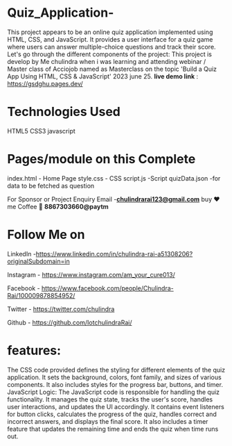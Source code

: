# Quiz_Application-
This project appears to be an online quiz application implemented using HTML, CSS, and JavaScript. It provides a user interface for a quiz game 
where users can answer multiple-choice questions and track their score. Let's go through the different components of the project: This project is develop by
Me chulindra when i was learning and attending webinar / Master class  of Acciojob  named as Masterclass on the topic
'Build a Quiz App Using HTML, CSS & JavaScript' 2023 june 25.
**live demo link** : https://gsdghu.pages.dev/

# Technologies Used
HTML5
CSS3
javascript

# Pages/module on this Complete
index.html - Home Page 
style.css - CSS
script.js -Script
quizData.json -for data to be fetched as question

For Sponsor or Project Enquiry
Email -**chulindrarai123@gmail.com**
buy ❤️me Coffee 🍵 **8867303660@paytm**
# Follow Me on
LinkedIn -https://www.linkedin.com/in/chulindra-rai-a51308206?originalSubdomain=in

Instagram - https://www.instagram.com/am_your_cure013/

Facebook - https://www.facebook.com/people/Chulindra-Rai/100009878854952/

Twitter - https://twitter.com/chulindra

Github - https://github.com/IotchulindraRai/

# features:
The CSS code provided defines the styling for different elements of the quiz application. It sets the background, colors, font family, and sizes of various components.
It also includes styles for the progress bar, buttons, and timer.
JavaScript Logic:
The JavaScript code is responsible for handling the quiz functionality.
It manages the quiz state, tracks the user's score, handles user interactions, and updates the UI accordingly.
It contains event listeners for button clicks, calculates the progress of the quiz, handles correct and incorrect answers, and displays the final score.
It also includes a timer feature that updates the remaining time and ends the quiz when time runs out.
